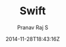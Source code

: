 ---
title: "Swift"
github: https://github.com/pranavrajs/swift/
demo: http://pranavrajs.github.io/swift/
author: Pranav Raj S

ssg:
  - Jekyll
cms:
  - No Cms
date: 2014-11-28T18:43:16Z
github_branch: master
---